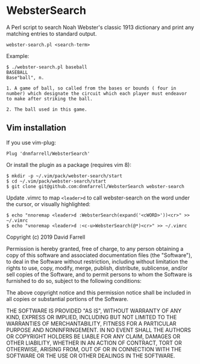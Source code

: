 WebsterSearch
=============
A Perl script to search Noah Webster's classic 1913 dictionary and print
any matching entries to standard output.

    webster-search.pl <search-term>

 Example:

    $ ./webster-search.pl baseball
    BASEBALL
    Base"ball", n.

    1. A game of ball, so called from the bases or bounds ( four in
    number) which designate the circuit which each player must endeavor
    to make after striking the ball.

    2. The ball used in this game.


Vim installation
----------------
If you use vim-plug:

```vim
Plug 'dnmfarrell/WebsterSearch'
```

Or install the plugin as a package (requires vim 8):

    $ mkdir -p ~/.vim/pack/webster-search/start
    $ cd ~/.vim/pack/webster-search/start
    $ git clone git@github.com:dnmfarrell/WebsterSearch webster-search

Update .vimrc to map `<leader>d` to call webster-search on the word under the
cursor, or visually highlighted:

    $ echo "nnoremap <leader>d :WebsterSearch(expand('<cWORD>'))<cr>" >> ~/.vimrc
    $ echo "vnoremap <leader>d :<c-u>WebsterSearch(@*)<cr>" >> ~/.vimrc


Copyright (c) 2019 David Farrell

Permission is hereby granted, free of charge, to any person obtaining a copy
of this software and associated documentation files (the "Software"), to deal
in the Software without restriction, including without limitation the rights
to use, copy, modify, merge, publish, distribute, sublicense, and/or sell
copies of the Software, and to permit persons to whom the Software is
furnished to do so, subject to the following conditions:

The above copyright notice and this permission notice shall be included in all
copies or substantial portions of the Software.

THE SOFTWARE IS PROVIDED "AS IS", WITHOUT WARRANTY OF ANY KIND, EXPRESS OR
IMPLIED, INCLUDING BUT NOT LIMITED TO THE WARRANTIES OF MERCHANTABILITY,
FITNESS FOR A PARTICULAR PURPOSE AND NONINFRINGEMENT. IN NO EVENT SHALL THE
AUTHORS OR COPYRIGHT HOLDERS BE LIABLE FOR ANY CLAIM, DAMAGES OR OTHER
LIABILITY, WHETHER IN AN ACTION OF CONTRACT, TORT OR OTHERWISE, ARISING FROM,
OUT OF OR IN CONNECTION WITH THE SOFTWARE OR THE USE OR OTHER DEALINGS IN THE
SOFTWARE.
